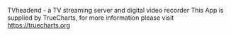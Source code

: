 TVheadend - a TV streaming server and digital video recorder
This App is supplied by TrueCharts, for more information please visit https://truecharts.org
